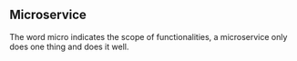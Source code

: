 ## Microservice

The word micro indicates the scope of functionalities, a microservice only does one thing and does it well.

